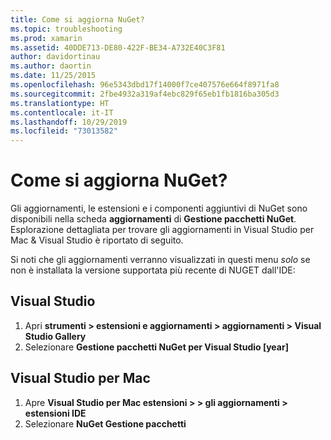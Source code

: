 ```yaml
---
title: Come si aggiorna NuGet?
ms.topic: troubleshooting
ms.prod: xamarin
ms.assetid: 40DDE713-DE80-422F-BE34-A732E40C3F81
author: davidortinau
ms.author: daortin
ms.date: 11/25/2015
ms.openlocfilehash: 96e5343dbd17f14000f7ce407576e664f8971fa8
ms.sourcegitcommit: 2fbe4932a319af4ebc829f65eb1fb1816ba305d3
ms.translationtype: HT
ms.contentlocale: it-IT
ms.lasthandoff: 10/29/2019
ms.locfileid: "73013582"
---
```

# <a name="how-can-i-update-nuget"></a>Come si aggiorna NuGet?

Gli aggiornamenti, le estensioni e i componenti aggiuntivi di NuGet sono disponibili nella scheda **aggiornamenti** di **Gestione pacchetti NuGet**. Esplorazione dettagliata per trovare gli aggiornamenti in Visual Studio per Mac & Visual Studio è riportato di seguito. 

Si noti che gli aggiornamenti verranno visualizzati in questi menu *solo* se non è installata la versione supportata più recente di NUGET dall'IDE:

## <a name="visual-studio"></a>Visual Studio

1. Apri **strumenti > estensioni e aggiornamenti > aggiornamenti > Visual Studio Gallery**
2. Selezionare **Gestione pacchetti NuGet per Visual Studio [year]**

## <a name="visual-studio-for-mac"></a>Visual Studio per Mac

1. Apre **Visual Studio per Mac estensioni > > gli aggiornamenti > estensioni IDE**
2. Selezionare **NuGet Gestione pacchetti**
